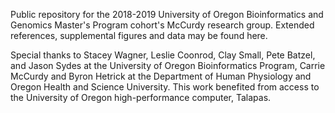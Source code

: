 Public repository for the 2018-2019 University of Oregon Bioinformatics and Genomics Master's Program cohort's McCurdy research group. Extended references, supplemental figures and data may be found here. 

Special thanks to Stacey Wagner, Leslie Coonrod, Clay Small, Pete Batzel, and Jason Sydes at the University of Oregon Bioinformatics Program, Carrie McCurdy and Byron Hetrick at the Department of Human Physiology and Oregon Health and Science University. This work benefited from access to the University of Oregon high-performance computer, Talapas.
